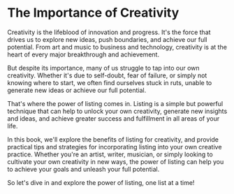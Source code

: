 The Importance of Creativity
==========================================

Creativity is the lifeblood of innovation and progress. It's the force that drives us to explore new ideas, push boundaries, and achieve our full potential. From art and music to business and technology, creativity is at the heart of every major breakthrough and achievement.

But despite its importance, many of us struggle to tap into our own creativity. Whether it's due to self-doubt, fear of failure, or simply not knowing where to start, we often find ourselves stuck in ruts, unable to generate new ideas or achieve our full potential.

That's where the power of listing comes in. Listing is a simple but powerful technique that can help to unlock your own creativity, generate new insights and ideas, and achieve greater success and fulfillment in all areas of your life.

In this book, we'll explore the benefits of listing for creativity, and provide practical tips and strategies for incorporating listing into your own creative practice. Whether you're an artist, writer, musician, or simply looking to cultivate your own creativity in new ways, the power of listing can help you to achieve your goals and unleash your full potential.

So let's dive in and explore the power of listing, one list at a time!

